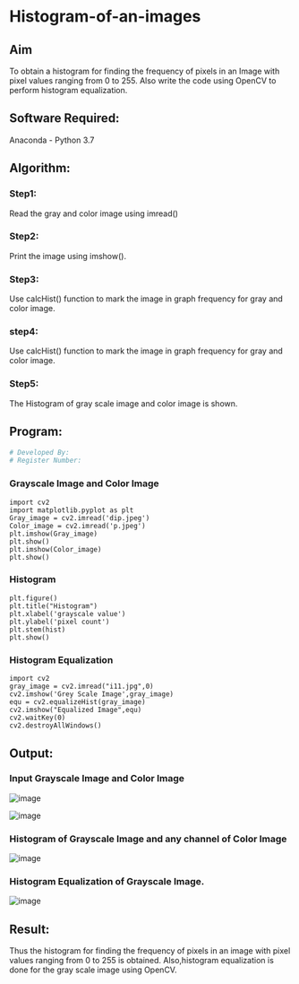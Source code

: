 # Histogram-of-an-images
## Aim
To obtain a histogram for finding the frequency of pixels in an Image with pixel values ranging from 0 to 255. Also write the code using OpenCV to perform histogram equalization.

## Software Required:
Anaconda - Python 3.7

## Algorithm:
### Step1:
Read the gray and color image using imread()

### Step2:
Print the image using imshow().



### Step3:
Use calcHist() function to mark the image in graph frequency for gray and color image.

### step4:
Use calcHist() function to mark the image in graph frequency for gray and color image.

### Step5:
The Histogram of gray scale image and color image is shown.


## Program:
```python
# Developed By: 
# Register Number:
```
### Grayscale Image and Color Image
```
import cv2
import matplotlib.pyplot as plt
Gray_image = cv2.imread('dip.jpeg')
Color_image = cv2.imread('p.jpeg')
plt.imshow(Gray_image)
plt.show()
plt.imshow(Color_image)
plt.show()
```
### Histogram
```
plt.figure()
plt.title("Histogram")
plt.xlabel('grayscale value')
plt.ylabel('pixel count')
plt.stem(hist)
plt.show()
```

### Histogram Equalization
```
import cv2
gray_image = cv2.imread("i11.jpg",0)
cv2.imshow('Grey Scale Image',gray_image)
equ = cv2.equalizeHist(gray_image)
cv2.imshow("Equalized Image",equ)
cv2.waitKey(0)
cv2.destroyAllWindows()

```
## Output:
### Input Grayscale Image and Color Image
![image](https://github.com/shalini-venkatesan/Histogram-of-an-images/assets/118720291/a4251306-be99-41e0-af29-29fb1f21357f)




![image](https://github.com/shalini-venkatesan/Histogram-of-an-images/assets/118720291/3a871848-bdb4-4c8d-b2a4-995cc0fb1ba5)
### Histogram of Grayscale Image and any channel of Color Image
![image](https://github.com/shalini-venkatesan/Histogram-of-an-images/assets/118720291/01631636-bc07-4937-a404-3e1abbf17fb0)

### Histogram Equalization of Grayscale Image.
![image](https://github.com/shalini-venkatesan/Histogram-of-an-images/assets/118720291/8797ed86-76f7-432c-a7ec-a92d33665c1f)




## Result: 
Thus the histogram for finding the frequency of pixels in an image with pixel values ranging from 0 to 255 is obtained. Also,histogram equalization is done for the gray scale image using OpenCV.
